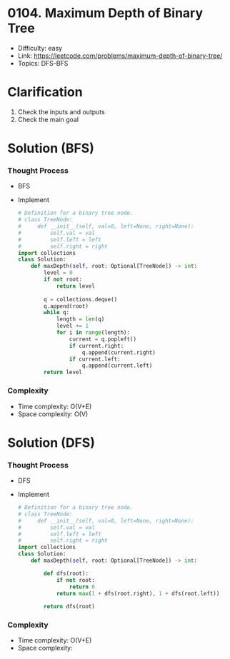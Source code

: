 # 0104. Maximum Depth of Binary Tree

* Difficulty: easy
* Link: https://leetcode.com/problems/maximum-depth-of-binary-tree/
* Topics: DFS-BFS

# Clarification

1. Check the inputs and outputs
2. Check the main goal

# Solution (BFS)

### Thought Process

- BFS
- Implement
    
    ```python
    # Definition for a binary tree node.
    # class TreeNode:
    #     def __init__(self, val=0, left=None, right=None):
    #         self.val = val
    #         self.left = left
    #         self.right = right
    import collections
    class Solution:
        def maxDepth(self, root: Optional[TreeNode]) -> int:
            level = 0
            if not root:
                return level
            
            q = collections.deque()
            q.append(root)
            while q:
                length = len(q)
                level += 1
                for i in range(length):
                    current = q.popleft()
                    if current.right:
                        q.append(current.right)
                    if current.left:
                        q.append(current.left)
            return level
    ```
    

### Complexity

- Time complexity: O(V+E)
- Space complexity: O(V)

# Solution (DFS)

### Thought Process

- DFS
- Implement
    
    ```python
    # Definition for a binary tree node.
    # class TreeNode:
    #     def __init__(self, val=0, left=None, right=None):
    #         self.val = val
    #         self.left = left
    #         self.right = right
    import collections
    class Solution:
        def maxDepth(self, root: Optional[TreeNode]) -> int:
    
            def dfs(root):
                if not root:
                    return 0
                return max(1 + dfs(root.right), 1 + dfs(root.left))
            
            return dfs(root)
    ```
    

### Complexity

- Time complexity: O(V+E)
- Space complexity:
